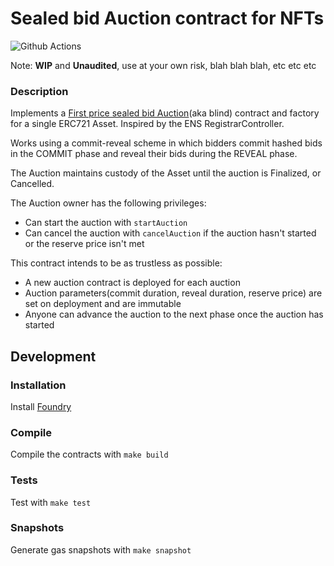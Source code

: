 # Sealed bid Auction contract for NFTs
![Github Actions](https://github.com/JonathanAmenechi/sealed-bid-auction/workflows/Tests/badge.svg)

Note: **WIP** and **Unaudited**, use at your own risk, blah blah blah, etc etc etc

### Description

Implements a [First price sealed bid Auction](https://en.wikipedia.org/wiki/First-price_sealed-bid_auction)(aka blind) contract and factory for a single ERC721 Asset. Inspired by the ENS RegistrarController.

Works using a commit-reveal scheme in which bidders commit hashed bids in the COMMIT phase and reveal their bids during the REVEAL phase.

The Auction maintains custody of the Asset until the auction is Finalized, or Cancelled.
 
The Auction owner has the following privileges:
* Can start the auction with `startAuction`
* Can cancel the auction with `cancelAuction` if the auction hasn't started or the reserve price isn't met

This contract intends to be as trustless as possible:
* A new auction contract is deployed for each auction
* Auction parameters(commit duration, reveal duration, reserve price) are set on deployment and are immutable
* Anyone can advance the auction to the next phase once the auction has started

## Development

### Installation

Install [Foundry](https://github.com/gakonst/foundry#installation)

### Compile

Compile the contracts with `make build`

### Tests

Test with `make test`

### Snapshots

Generate gas snapshots with `make snapshot`
